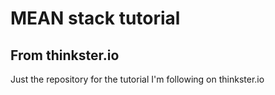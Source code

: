 # MEAN stack tutorial
## From thinkster.io

Just the repository for the tutorial I'm following on thinkster.io
